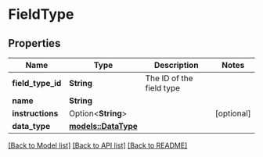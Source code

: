 # FieldType

## Properties

Name | Type | Description | Notes
------------ | ------------- | ------------- | -------------
**field_type_id** | **String** | The ID of the field type | 
**name** | **String** |  | 
**instructions** | Option<**String**> |  | [optional]
**data_type** | [**models::DataType**](Data_Type.md) |  | 

[[Back to Model list]](../README.md#documentation-for-models) [[Back to API list]](../README.md#documentation-for-api-endpoints) [[Back to README]](../README.md)


